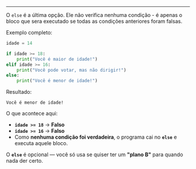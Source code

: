 
---

O `else` é a última opção.
Ele não verifica nenhuma condição - é apenas o bloco que sera executado se todas as condições anteriores foram falsas. 

Exemplo completo:
```python
idade = 14

if idade >= 18:
    print("Você é maior de idade!")
elif idade >= 16:
    print("Você pode votar, mas não dirigir!")
else:
    print("Você é menor de idade!")
```

Resultado: 
```
Você é menor de idade!
```

O que acontece aqui: 
- **`idade >= 18`** → **Falso**
- **`idade >= 16`** → **Falso**
- Como **nenhuma condição foi verdadeira**, o programa cai no **`else`** e executa aquele bloco.

O **`else`** é opcional — você só usa se quiser ter um **"plano B"** para quando nada der certo.